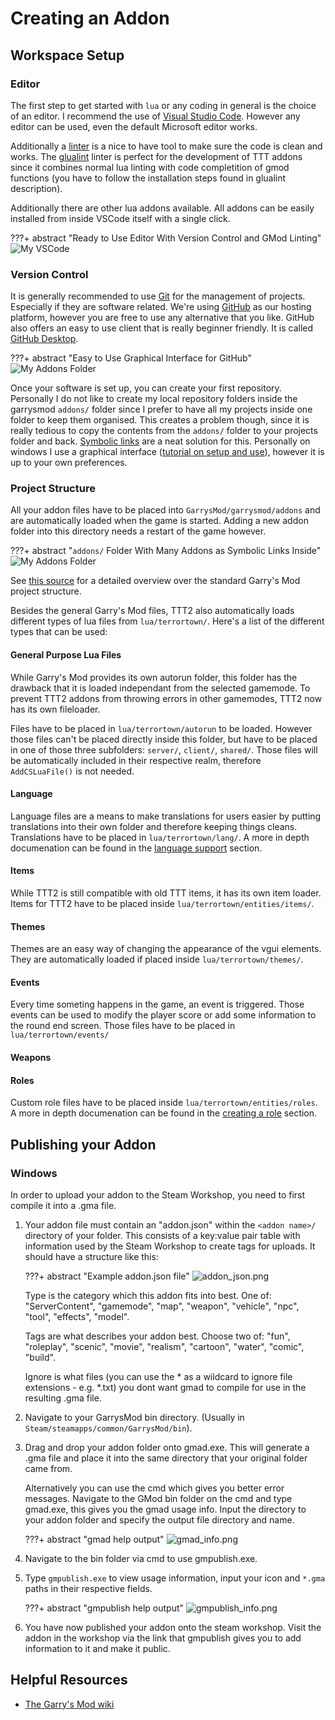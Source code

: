 # Creating an Addon

## Workspace Setup

### Editor

The first step to get started with `lua` or any coding in general is the choice of an editor. I recommend the use of [Visual Studio Code](https://code.visualstudio.com/). However any editor can be used, even the default Microsoft editor works.

Additionally a [linter](https://en.wikipedia.org/wiki/Lint_(software)) is a nice to have tool to make sure the code is clean and works. The [glualint](https://marketplace.visualstudio.com/items?itemName=goz3rr.vscode-glualint) linter is perfect for the development of TTT addons since it combines normal lua linting with code completition of gmod functions (you have to follow the installation steps found in glualint description).

Additionally there are other lua addons available. All addons can be easily installed from inside VSCode itself with a single click.

???+ abstract "Ready to Use Editor With Version Control and GMod Linting"
    ![My VSCode](../../assets/images/article/vscode.png)

### Version Control

It is generally recommended to use [Git](https://git-scm.com/) for the management of projects. Especially if they are software related. We're using [GitHub](http://github.com/) as our hosting platform, however you are free to use any alternative that you like. GitHub also offers an easy to use client that is really beginner friendly. It is called [GitHub Desktop](https://desktop.github.com/).

???+ abstract "Easy to Use Graphical Interface for GitHub"
    ![My Addons Folder](../../assets/images/article/github.png)

Once your software is set up, you can create your first repository. Personally I do not like to create my local repository folders inside the garrysmod `addons/` folder since I prefer to have all my projects inside one folder to keep them organised. This creates a problem though, since it is really tedious to copy the contents from the `addons/` folder to your projects folder and back. [Symbolic links](https://en.wikipedia.org/wiki/Symbolic_link) are a neat solution for this. Personally on windows I use a graphical interface ([tutorial on setup and use](https://www.howtogeek.com/howto/16226/complete-guide-to-symbolic-links-symlinks-on-windows-or-linux/)), however it is up to your own preferences.

### Project Structure

All your addon files have to be placed into `GarrysMod/garrysmod/addons` and are automatically loaded when the game is started. Adding a new addon folder into this directory needs a restart of the game however.

???+ abstract "`addons/` Folder With Many Addons as Symbolic Links Inside"
    ![My Addons Folder](../../assets/images/article/folder.png)

See [this source](https://wiki.facepunch.com/gmod/Lua_Folder_Structure) for a detailed overview over the standard Garry's Mod project structure.

Besides the general Garry's Mod files, TTT2 also automatically loads different types of lua files from `lua/terrortown/`. Here's a list of the different types that can be used:

#### General Purpose Lua Files

While Garry's Mod provides its own autorun folder, this folder has the drawback that it is loaded independant from the selected gamemode. To prevent TTT2 addons from throwing errors in other gamemodes, TTT2 now has its own fileloader.

Files have to be placed in `lua/terrortown/autorun` to be loaded. However those files can't be placed directly inside this folder, but have to be placed in one of those three subfolders: `server/`, `client/`, `shared/`. Those files will be automatically included in their respective realm, therefore `AddCSLuaFile()` is not needed.

#### Language

Language files are a means to make translations for users easier by putting translations into their own folder and therefore keeping things cleans. Translations have to be placed in `lua/terrortown/lang/`. A more in depth documenation can be found in the [language support](/developers/content-creation/language-support/) section.

#### Items

While TTT2 is still compatible with old TTT items, it has its own item loader. Items for TTT2 have to be placed inside `lua/terrortown/entities/items/`.

#### Themes

Themes are an easy way of changing the appearance of the vgui elements. They are automatically loaded if placed inside `lua/terrortown/themes/`.

#### Events

Every time someting happens in the game, an event is triggered. Those events can be used to modify the player score or add some information to the round end screen. Those files have to be placed in `lua/terrortown/events/`

#### Weapons

#### Roles

Custom role files have to be placed inside `lua/terrortown/entities/roles`. A more in depth documenation can be found in the [creating a role](/developers/content-creation/creating-a-role/) section.

## Publishing your Addon

### Windows

In order to upload your addon to the Steam Workshop, you need to first compile it into a .gma file.

1. Your addon file must contain an "addon.json" within the `<addon name>/` directory of your folder. This consists of a key:value pair table with information used by the Steam
Workshop to create tags for uploads.
    It should have a structure like this:

    ???+ abstract "Example addon.json file"
        ![addon_json.png](../../assets/images/article/addon_json.png)

    Type is the category which this addon fits into best. One of:
    "ServerContent", "gamemode", "map", "weapon", "vehicle", "npc", "tool", "effects", "model".

    Tags are what describes your addon best. Choose two of:
    "fun", "roleplay", "scenic", "movie", "realism", "cartoon", "water", "comic", "build".

    Ignore is what files (you can use the \* as a wildcard to ignore file extensions - e.g. \*.txt) you dont want gmad to compile for use in the resulting .gma file.

1. Navigate to your GarrysMod bin directory. (Usually in `Steam/steamapps/common/GarrysMod/bin`).

1. Drag and drop your addon folder onto gmad.exe. This will generate a .gma file and place it into the same directory that your original folder came from.

    Alternatively you can use the cmd which gives you better error messages. Navigate to the GMod bin folder on the cmd and type gmad.exe, this gives you the gmad usage info. Input the directory to your addon folder and specify the output file directory and name.
    
    ???+ abstract "gmad help output"
        ![gmad_info.png](../../assets/images/article/gmad_info.png)

1. Navigate to the bin folder via cmd to use gmpublish.exe.

1. Type `gmpublish.exe` to view usage information, input your icon and `*.gma` paths in their respective fields.

    ???+ abstract "gmpublish help output"
        ![gmpublish_info.png](../../assets/images/article/gmpublish_info.png)

1. You have now published your addon onto the steam workshop. Visit the addon in the workshop via the link that gmpublish gives you to add information to it and make it public.

## Helpful Resources

* [The Garry's Mod wiki](https://wiki.facepunch.com/)
